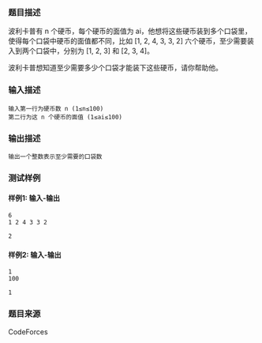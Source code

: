 ### 题目描述

波利卡普有 n 个硬币，每个硬币的面值为 ai，他想将这些硬币装到多个口袋里，使得每个口袋中硬币的面值都不同，比如 [1, 2, 4, 3, 3, 2] 六个硬币，至少需要装入到两个口袋中，分别为 [1, 2, 3] 和 [2, 3, 4]。

波利卡普想知道至少需要多少个口袋才能装下这些硬币，请你帮助他。

### 输入描述

```
输入第一行为硬币数 n (1≤n≤100) 
第二行为这 n 个硬币的面值 (1≤ai≤100)
```

### 输出描述

```
输出一个整数表示至少需要的口袋数
```

### 测试样例

#### 样例1: 输入-输出

```
6
1 2 4 3 3 2
```

```
2
```

#### 样例2: 输入-输出

```
1
100
```

```
1
```

### 题目来源

CodeForces
